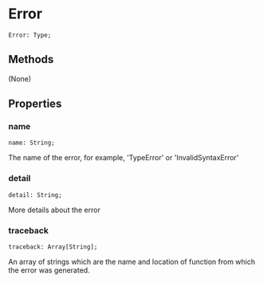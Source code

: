 # Error
```
Error: Type;
```

## Methods

(None)


## Properties

### name
```
name: String;
```
The name of the error, for example, 'TypeError' or 'InvalidSyntaxError'

### detail
```
detail: String;
```
More details about the error

### traceback
```
traceback: Array[String];
```
An array of strings which are the name and location of function from which the error was generated.

